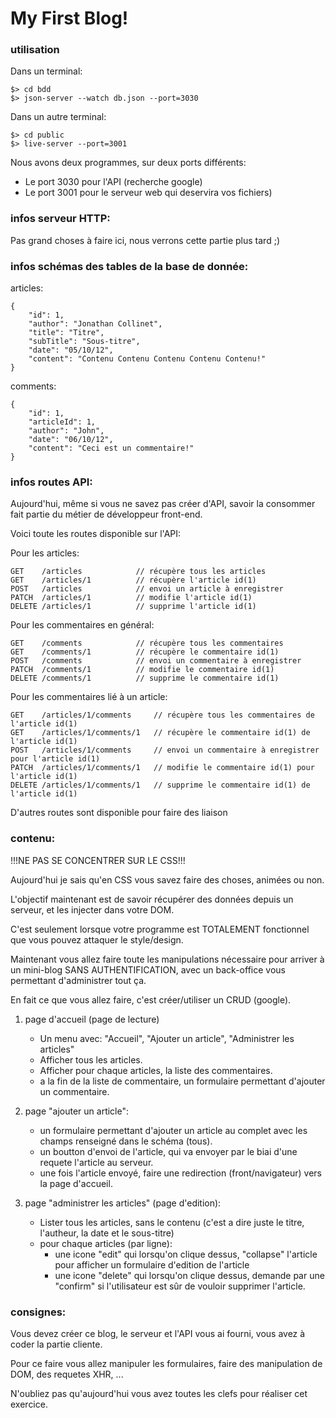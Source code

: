 # My First Blog!

### utilisation

Dans un terminal:
```
$> cd bdd
$> json-server --watch db.json --port=3030
```

Dans un autre terminal:
```
$> cd public
$> live-server --port=3001
```

Nous avons deux programmes, sur deux ports différents:
- Le port 3030 pour l'API (recherche google)
- Le port 3001 pour le serveur web qui deservira vos fichiers)

### infos serveur HTTP:

Pas grand choses à faire ici, nous verrons cette partie plus tard ;)

### infos schémas des tables de la base de donnée:

articles:
```
{
    "id": 1,
    "author": "Jonathan Collinet",
    "title": "Titre",
    "subTitle": "Sous-titre",
    "date": "05/10/12",
    "content": "Contenu Contenu Contenu Contenu Contenu!"
}
```

comments:
```
{
    "id": 1,
    "articleId": 1,
    "author": "John",
    "date": "06/10/12",
    "content": "Ceci est un commentaire!"
}
```

### infos routes API:

Aujourd'hui, même si vous ne savez pas créer d'API, savoir la consommer fait partie du métier de développeur front-end.

Voici toute les routes disponible sur l'API:

Pour les articles:
```
GET    /articles            // récupère tous les articles
GET    /articles/1          // récupère l'article id(1)
POST   /articles            // envoi un article à enregistrer
PATCH  /articles/1          // modifie l'article id(1)
DELETE /articles/1          // supprime l'article id(1)
```

Pour les commentaires en général:
```
GET    /comments            // récupère tous les commentaires
GET    /comments/1          // récupère le commentaire id(1)
POST   /comments            // envoi un commentaire à enregistrer
PATCH  /comments/1          // modifie le commentaire id(1)
DELETE /comments/1          // supprime le commentaire id(1)
```

Pour les commentaires lié à un article:
```
GET    /articles/1/comments     // récupère tous les commentaires de l'article id(1)
GET    /articles/1/comments/1   // récupère le commentaire id(1) de l'article id(1)
POST   /articles/1/comments     // envoi un commentaire à enregistrer pour l'article id(1)
PATCH  /articles/1/comments/1   // modifie le commentaire id(1) pour l'article id(1)
DELETE /articles/1/comments/1   // supprime le commentaire id(1) de l'article id(1)
```

D'autres routes sont disponible pour faire des liaison

### contenu:

!!!NE PAS SE CONCENTRER SUR LE CSS!!!

Aujourd'hui je sais qu'en CSS vous savez faire des choses, animées ou non.

L'objectif maintenant est de savoir récupérer des données depuis un serveur, et les injecter dans votre DOM.

C'est seulement lorsque votre programme est TOTALEMENT fonctionnel que vous pouvez attaquer le style/design.

Maintenant vous allez faire toute les manipulations nécessaire pour arriver à un mini-blog SANS AUTHENTIFICATION, avec un back-office vous permettant d'administrer tout ça.

En fait ce que vous allez faire, c'est créer/utiliser un CRUD (google).

1) page d'accueil (page de lecture)
    - Un menu avec: "Accueil", "Ajouter un article", "Administrer les articles"
    - Afficher tous les articles.
    - Afficher pour chaque articles, la liste des commentaires.
    - a la fin de la liste de commentaire, un formulaire permettant d'ajouter un commentaire.

2) page "ajouter un article":
    - un formulaire permettant d'ajouter un article au complet avec les champs renseigné dans le schéma (tous).
    - un boutton d'envoi de l'article, qui va envoyer par le biai d'une requete l'article au serveur.
    - une fois l'article envoyé, faire une redirection (front/navigateur) vers la page d'accueil.

3) page "administrer les articles" (page d'edition):
    - Lister tous les articles, sans le contenu (c'est a dire juste le titre, l'autheur, la date et le sous-titre)
    - pour chaque articles (par ligne):
        - une icone "edit" qui lorsqu'on clique dessus, "collapse" l'article pour afficher un formulaire d'edition de l'article
        - une icone "delete" qui lorsqu'on clique dessus, demande par une "confirm" si l'utilisateur est sûr de vouloir supprimer l'article.

### consignes:

Vous devez créer ce blog, le serveur et l'API vous ai fourni, vous avez à coder la partie cliente.

Pour ce faire vous allez manipuler les formulaires, faire des manipulation de DOM, des requetes XHR, ...

N'oubliez pas qu'aujourd'hui vous avez toutes les clefs pour réaliser cet exercice.